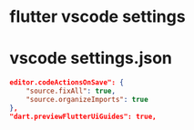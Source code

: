 # flutter vscode settings

# vscode settings.json

```json
editor.codeActionsOnSave": {
    "source.fixAll": true,
    "source.organizeImports": true
},
"dart.previewFlutterUiGuides": true,
```

